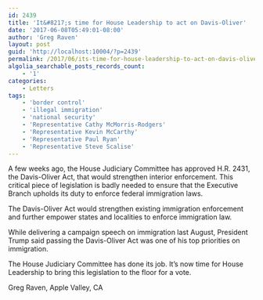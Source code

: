 ```yaml
---
id: 2439
title: 'It&#8217;s time for House Leadership to act on Davis-Oliver'
date: '2017-06-08T05:49:01-08:00'
author: 'Greg Raven'
layout: post
guid: 'http://localhost:10004/?p=2439'
permalink: /2017/06/its-time-for-house-leadership-to-act-on-davis-oliver/
algolia_searchable_posts_records_count:
    - '1'
categories:
    - Letters
tags:
    - 'border control'
    - 'illegal immigration'
    - 'national security'
    - 'Representative Cathy McMorris-Rodgers'
    - 'Representative Kevin McCarthy'
    - 'Representative Paul Ryan'
    - 'Representative Steve Scalise'
---
```


A few weeks ago, the House Judiciary Committee has approved H.R. 2431, the Davis-Oliver Act, that would strengthen interior enforcement. This critical piece of legislation is badly needed to ensure that the Executive Branch upholds its duty to enforce federal immigration laws.

The Davis-Oliver Act would strengthen existing immigration enforcement and further empower states and localities to enforce immigration law.

While delivering a campaign speech on immigration last August, President Trump said passing the Davis-Oliver Act was one of his top priorities on immigration.

The House Judiciary Committee has done its job. It’s now time for House Leadership to bring this legislation to the floor for a vote.

Greg Raven, Apple Valley, CA